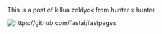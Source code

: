 This is a post of killua zoldyck from hunter x hunter

![]({{site.baseurl}}/images/killuayea.png "https://github.com/fastai/fastpages")
